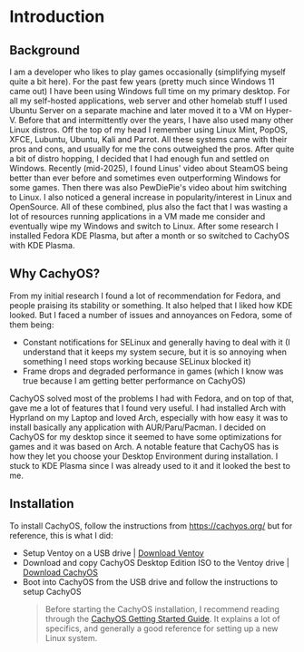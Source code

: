 # Introduction

## Background

I am a developer who likes to play games occasionally (simplifying myself quite a bit here). For the past few years (pretty much since Windows 11 came out) I have been using Windows full time on my primary desktop. For all my self-hosted applications, web server and other homelab stuff I used Ubuntu Server on a separate machine and later moved it to a VM on Hyper-V. Before that and intermittently over the years, I have also used many other Linux distros. Off the top of my head I remember using Linux Mint, PopOS, XFCE, Lubuntu, Ubuntu, Kali and Parrot. All these systems came with their pros and cons, and usually for me the cons outweighed the pros. After quite a bit of distro hopping, I decided that I had enough fun and settled on Windows. Recently (mid-2025), I found Linus' video about SteamOS being better than ever before and sometimes even outperforming Windows for some games. Then there was also PewDiePie's video about him switching to Linux. I also noticed a general increase in popularity/interest in Linux and OpenSource. All of these combined, plus also the fact that I was wasting a lot of resources running applications in a VM made me consider and eventually wipe my Windows and switch to Linux. After some research I installed Fedora KDE Plasma, but after a month or so switched to CachyOS with KDE Plasma.

## Why CachyOS?

From my initial research I found a lot of recommendation for Fedora, and people praising its stability or something. It also helped that I liked how KDE looked. But I faced a number of issues and annoyances on Fedora, some of them being:

- Constant notifications for SELinux and generally having to deal with it (I understand that it keeps my system secure, but it is so annoying when something I need stops working because SELinux blocked it)
- Frame drops and degraded performance in games (which I know was true because I am getting better performance on CachyOS)

CachyOS solved most of the problems I had with Fedora, and on top of that, gave me a lot of features that I found very useful. I had installed Arch with Hyprland on my Laptop and loved Arch, especially with how easy it was to install basically any application with AUR/Paru/Pacman. I decided on CachyOS for my desktop since it seemed to have some optimizations for games and it was based on Arch. A notable feature that CachyOS has is how they let you choose your Desktop Environment during installation. I stuck to KDE Plasma since I was already used to it and it looked the best to me.

## Installation

To install CachyOS, follow the instructions from <https://cachyos.org/> but for reference, this is what I did:

- Setup Ventoy on a USB drive | [Download Ventoy](https://www.ventoy.net/en/download.html)
- Download and copy CachyOS Desktop Edition ISO to the Ventoy drive | [Download CachyOS](https://cachyos.org/download/)
- Boot into CachyOS from the USB drive and follow the instructions to setup CachyOS
  > Before starting the CachyOS installation, I recommend reading through the [CachyOS Getting Started Guide](https://wiki.cachyos.org/cachyos_basic/download/). It explains a lot of specifics, and generally a good reference for setting up a new Linux system.
